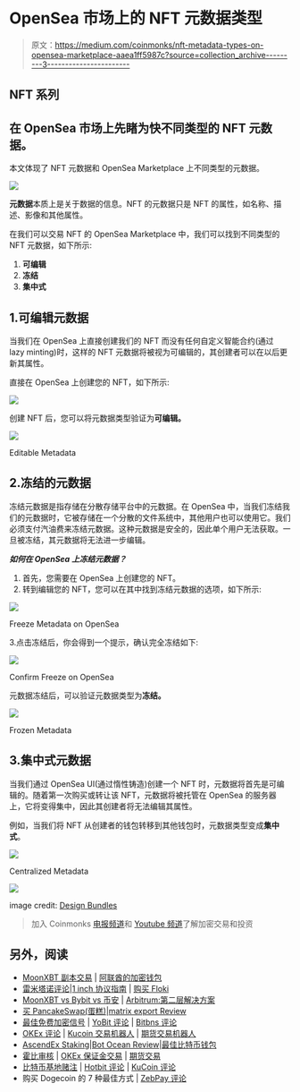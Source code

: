 # OpenSea 市场上的 NFT 元数据类型

> 原文：<https://medium.com/coinmonks/nft-metadata-types-on-opensea-marketplace-aaea1ff5987c?source=collection_archive---------3----------------------->

## NFT 系列

## 在 OpenSea 市场上先睹为快不同类型的 NFT 元数据。

本文体现了 NFT 元数据和 OpenSea Marketplace 上不同类型的元数据。

![](img/2f28769c7d4998b734da0c4e9f0b29d6.png)

**元数据**本质上是关于数据的信息。NFT 的元数据只是 NFT 的属性，如名称、描述、影像和其他属性。

在我们可以交易 NFT 的 OpenSea Marketplace 中，我们可以找到不同类型的 NFT 元数据，如下所示:

1.  **可编辑**
2.  **冻结**
3.  **集中式**

## 1.可编辑元数据

当我们在 OpenSea 上直接创建我们的 NFT 而没有任何自定义智能合约(通过 lazy minting)时，这样的 NFT 元数据将被视为可编辑的，其创建者可以在以后更新其属性。

直接在 OpenSea 上创建您的 NFT，如下所示:

![](img/1649f8ca86a9af59dea6353f669cd39b.png)

创建 NFT 后，您可以将元数据类型验证为**可编辑。**

![](img/ca96accf40bd12cdd84f5273dc65352f.png)

Editable Metadata

## 2.冻结的元数据

冻结元数据是指存储在分散存储平台中的元数据。在 OpenSea 中，当我们冻结我们的元数据时，它被存储在一个分散的文件系统中，其他用户也可以使用它。我们必须支付汽油费来冻结元数据。这种元数据是安全的，因此单个用户无法获取。一旦被冻结，其元数据将无法进一步编辑。

***如何在 OpenSea 上冻结元数据？***

1.  首先，您需要在 OpenSea 上创建您的 NFT。
2.  转到编辑您的 NFT，您可以在其中找到冻结元数据的选项，如下所示:

![](img/c6d3f67d4cd2bcacd601ef99248e9cbe.png)

Freeze Metadata on OpenSea

3.点击冻结后，你会得到一个提示，确认完全冻结如下:

![](img/034d0bbef36d40aa3e36465666223bda.png)

Confirm Freeze on OpenSea

元数据冻结后，可以验证元数据类型为**冻结。**

![](img/26dd1f949dbc3a616b4ce2f9d1402706.png)

Frozen Metadata

## 3.集中式元数据

当我们通过 OpenSea UI(通过惰性铸造)创建一个 NFT 时，元数据将首先是可编辑的。随着第一次购买或转让该 NFT，元数据将被托管在 OpenSea 的服务器上，它将变得集中，因此其创建者将无法编辑其属性。

例如，当我们将 NFT 从创建者的钱包转移到其他钱包时，元数据类型变成**集中式**。

![](img/e639591694c7c2cfdc5a5b8dd10d8289.png)

Centralized Metadata

![](img/1d35c992be7ff47baa4b3b38aa3500d3.png)

image credit: [Design Bundles](https://www.google.com/url?sa=i&url=https%3A%2F%2Fdesignbundles.net%2Fsaydung89%2F920349-wall-art-a-girl-standing-reading-a-book&psig=AOvVaw1tqQplfF2eIwEZoSKGCf0r&ust=1643794154690000&source=images&cd=vfe&ved=0CAkQjhxqFwoTCLCvsceY3vUCFQAAAAAdAAAAABAD)

> 加入 Coinmonks [电报频道](https://t.me/coincodecap)和 [Youtube 频道](https://www.youtube.com/c/coinmonks/videos)了解加密交易和投资

## 另外，阅读

*   [MoonXBT 副本交易](https://coincodecap.com/moonxbt-copy-trading) | [阿联酋的加密钱包](https://coincodecap.com/crypto-wallets-in-uae)
*   [雷米塔诺评论](https://coincodecap.com/remitano-review)|[1 inch 协议指南](https://coincodecap.com/1inch) | [购买 Floki](https://coincodecap.com/buy-floki-inu-token)
*   [MoonXBT vs Bybit vs 币安](https://coincodecap.com/bybit-binance-moonxbt) | [Arbitrum:第二层解决方案](https://coincodecap.com/arbitrum)
*   [买 PancakeSwap(蛋糕)](https://coincodecap.com/buy-pancakeswap)|[matrix export Review](https://coincodecap.com/matrixport-review)
*   [最佳免费加密信号](https://coincodecap.com/free-crypto-signals) | [YoBit 评论](/coinmonks/yobit-review-175464162c62) | [Bitbns 评论](/coinmonks/bitbns-review-38256a07e161)
*   [OKEx 评论](/coinmonks/okex-review-6b369304110f) | [Kucoin 交易机器人](/coinmonks/kucoin-trading-bot-automate-your-trades-8cf0ca2138e0) | [期货交易机器人](/coinmonks/futures-trading-bots-5a282ccee3f5)
*   [AscendEx Staking](https://coincodecap.com/ascendex-staking)|[Bot Ocean Review](https://coincodecap.com/bot-ocean-review)|[最佳比特币钱包](https://coincodecap.com/bitcoin-wallets-india)
*   [霍比审核](https://coincodecap.com/huobi-review) | [OKEx 保证金交易](https://coincodecap.com/okex-margin-trading) | [期货交易](https://coincodecap.com/futures-trading)
*   [比特币基地赌注](https://coincodecap.com/coinbase-staking) | [Hotbit 评论](/coinmonks/hotbit-review-cd5bec41dafb) | [KuCoin 评论](https://coincodecap.com/kucoin-review)
*   购买 Dogecoin 的 7 种最佳方式 | [ZebPay 评论](https://coincodecap.com/zebpay-review)